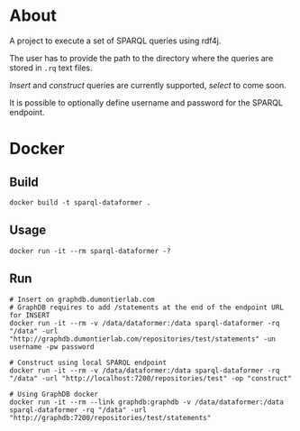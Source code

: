 # About
A project to execute a set of SPARQL queries using rdf4j. 

The user has to provide the path to the directory where the queries are stored in `.rq` text files.

*Insert* and *construct* queries are currently supported, *select* to come soon. 

It is possible to optionally define username and password for the SPARQL endpoint.



# Docker
## Build
```shell
docker build -t sparql-dataformer .
```
## Usage
```shell
docker run -it --rm sparql-dataformer -?
```
## Run
```shell
# Insert on graphdb.dumontierlab.com 
# GraphDB requires to add /statements at the end of the endpoint URL for INSERT
docker run -it --rm -v /data/dataformer:/data sparql-dataformer -rq "/data" -url "http://graphdb.dumontierlab.com/repositories/test/statements" -un username -pw password

# Construct using local SPARQL endpoint
docker run -it --rm -v /data/dataformer:/data sparql-dataformer -rq "/data" -url "http://localhost:7200/repositories/test" -op "construct"

# Using GraphDB docker
docker run -it --rm --link graphdb:graphdb -v /data/dataformer:/data sparql-dataformer -rq "/data" -url "http://graphdb:7200/repositories/test/statements"
```
